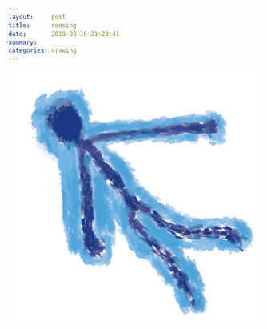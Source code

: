 ```yaml
---
layout:     post
title:      sensing
date:       2019-09-16 21:20:41
summary:    
categories: drawing
---
```

![sensing](/images/diary/sensing.png ".")
